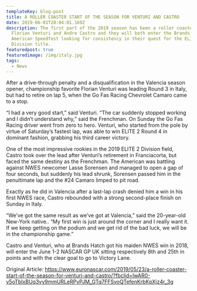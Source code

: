 ```yaml
---
templateKey: blog-post
title: A ROLLER COASTER START OF THE SEASON FOR VENTURI AND CASTRO
date: 2019-06-01T20:04:01.169Z
description: The first part of the 2019 season has been a roller coaster for
  Florian Venturi and Andre Castro and they will both enter the Brands Hatch
  American Speedfest looking for consistency in their quest for the ELITE 2
  Division title.
featuredpost: true
featuredimage: /img/italy.jpg
tags:
  - News
---
```

After a drive-through penalty and a disqualification in the Valencia season opener, championship favorite Florian Venturi was leading Round 3 in Italy, but had to retire on lap 5, when the Go Fas Racing Chevrolet Camaro came to a stop.

“I had a very good start,” said Venturi. “The car suddenly stopped working and I didn’t understand why,” said the Frenchman. On Sunday the Go Fas Racing driver went from zero to hero. Venturi, who started from the pole by virtue of Saturday’s fastest lap, was able to win ELITE 2 Round 4 in dominant fashion, grabbing his third career victory.

One of the most impressive rookies in the 2019 ELITE 2 Division field, Castro took over the lead after Venturi’s retirement in Franciacorta, but faced the same destiny as the Frenchman. The American was battling against NWES newcomer Lasse Sorensen and managed to open a gap of four seconds, but suddenly his lead shrunk, Sorensen passed him in the penultimate lap and the #24 Camaro limped to pit road.

Exactly as he did in Valencia after a last-lap crash denied him a win in his first NWES race, Castro rebounded with a strong second-place finish on Sunday in Italy.

“We’ve got the same result as we’ve got at Valencia,” said the 20-year-old New-York native.. “My first win is just around the corner and I really want it. If we keep getting on the podium and we get rid of the bad luck, we will be in the championship game.”

Castro and Venturi, who at Brands Hatch got his maiden NWES win in 2018, will enter the June 1-2 NASCAR GP UK sitting respectively 8th and 25th in points and with the clear goal to go to Victory Lane.

Original Article: <https://www.euronascar.com/2019/05/23/a-roller-coaster-start-of-the-season-for-venturi-and-castro/?fbclid=IwAR0-v5oTbIxBUq3vy9mmURLeRPvPJM_GTq7FFSvoQTefenKrbKpXjz4r_3g>